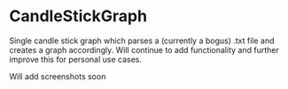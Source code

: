 # CandleStickGraph
Single candle stick graph which parses a (currently a bogus) .txt file and creates a graph accordingly. Will continue to add functionality and further improve this for personal use cases.

Will add screenshots soon
